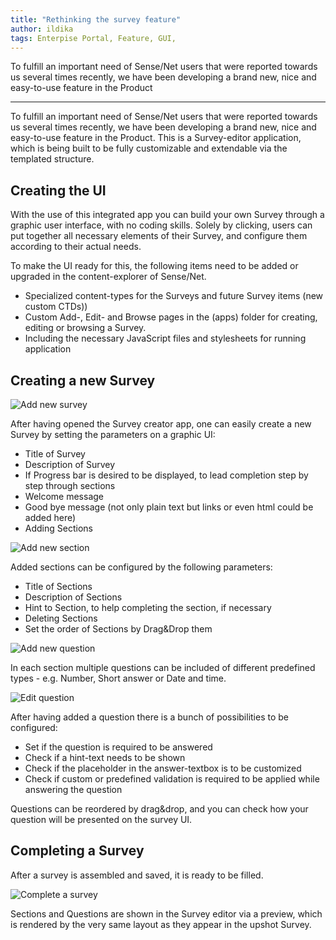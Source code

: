 ```yaml
---
title: "Rethinking the survey feature"
author: ildika
tags: Enterpise Portal, Feature, GUI, 
---
```


To fulfill an important need of Sense/Net users that were reported towards us several times recently, we have been developing a brand new, nice and easy-to-use feature in the Product

---

To fulfill an important need of Sense/Net users that were reported towards us several times recently, we have been developing a brand new, nice and easy-to-use feature in the Product. This is a Survey-editor application, which is being built to be fully customizable and extendable via the templated structure.

## Creating the UI

With the use of this integrated app you can build your own Survey through a graphic user interface, with no coding skills. Solely by clicking, users can put together all necessary elements of their Survey, and configure them according to their actual needs.

To make the UI ready for this, the following items need to be added or upgraded in the content-explorer of Sense/Net.

-   Specialized content-types for the Surveys and future Survey items (new custom CTDs))
-   Custom Add-, Edit- and Browse pages in the (apps) folder for creating, editing or browsing a Survey.
-   Including the necessary JavaScript files and stylesheets for running application

## Creating a new Survey

![Add new survey](http://download.sensenet.com/BlogPostImages/SurveyEditor/add-new-survey.png)

After having opened the Survey creator app, one can easily create a new Survey by setting the parameters on a graphic UI:

-   Title of Survey
-   Description of Survey
-   If Progress bar is desired to be displayed, to lead completion step by step through sections
-   Welcome message
-   Good bye message (not only plain text but links or even html could be added here)
-   Adding Sections

![Add new section](http://download.sensenet.com/BlogPostImages/SurveyEditor/add-new-section.png)

Added sections can be configured by the following parameters:

-   Title of Sections
-   Description of Sections
-   Hint to Section, to help completing the section, if necessary
-   Deleting Sections
-   Set the order of Sections by Drag&amp;Drop them

![Add new question](http://download.sensenet.com/BlogPostImages/SurveyEditor/add-new-question.png)

In each section multiple questions can be included of different predefined types - e.g. Number, Short answer or Date and time.

![Edit question](http://download.sensenet.com/BlogPostImages/SurveyEditor/edit-question.png)

After having added a question there is a bunch of possibilities to be configured:

-   Set if the question is required to be answered
-   Check if a hint-text needs to be shown
-   Check if the placeholder in the answer-textbox is to be customized
-   Check if custom or predefined validation is required to be applied while answering the question

Questions can be reordered by drag&amp;drop, and you can check how your question will be presented on the survey UI.

## Completing a Survey

After a survey is assembled and saved, it is ready to be filled.

![Complete a survey](http://download.sensenet.com/BlogPostImages/SurveyEditor/complete-survey.png)

Sections and Questions are shown in the Survey editor via a preview, which is rendered by the very same layout as they appear in the upshot Survey.

